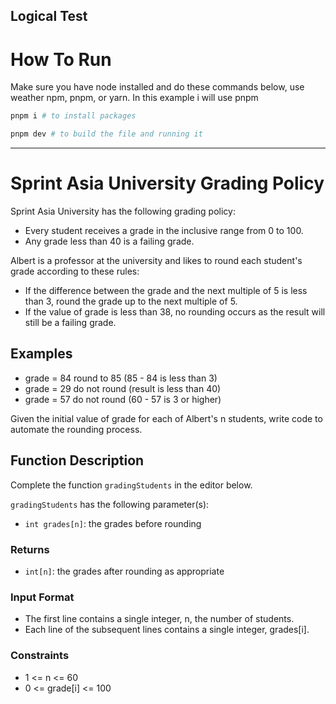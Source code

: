 ## Logical Test

# How To Run

Make sure you have node installed and do these commands below,
use weather npm, pnpm, or yarn. In this example i will use pnpm

```bash
pnpm i # to install packages

pnpm dev # to build the file and running it
```

---

# Sprint Asia University Grading Policy

Sprint Asia University has the following grading policy:

- Every student receives a grade in the inclusive range from 0 to 100.
- Any grade less than 40 is a failing grade.

Albert is a professor at the university and likes to round each student's grade according to these rules:

- If the difference between the grade and the next multiple of 5 is less than 3, round the grade up to the next multiple of 5.
- If the value of grade is less than 38, no rounding occurs as the result will still be a failing grade.

## Examples

- grade = 84 round to 85 (85 - 84 is less than 3)
- grade = 29 do not round (result is less than 40)
- grade = 57 do not round (60 - 57 is 3 or higher)

Given the initial value of grade for each of Albert's n students, write code to automate the rounding process.

## Function Description

Complete the function `gradingStudents` in the editor below.

`gradingStudents` has the following parameter(s):

- `int grades[n]`: the grades before rounding

### Returns

- `int[n]`: the grades after rounding as appropriate

### Input Format

- The first line contains a single integer, n, the number of students.
- Each line of the subsequent lines contains a single integer, grades[i].

### Constraints

- 1 <= n <= 60
- 0 <= grade[i] <= 100

